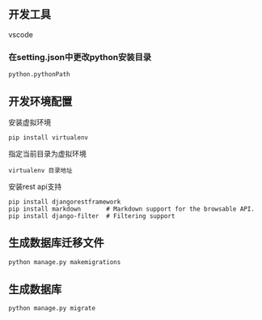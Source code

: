 ## 开发工具
vscode
### 在setting.json中更改python安装目录
```
python.pythonPath 
```
## 开发环境配置
安装虚拟环境
```
pip install virtualenv
```
指定当前目录为虚拟环境
```
virtualenv 目录地址
```
安装rest api支持
```
pip install djangorestframework
pip install markdown       # Markdown support for the browsable API.
pip install django-filter  # Filtering support
```

## 生成数据库迁移文件
``` python
python manage.py makemigrations
```

## 生成数据库
``` python
python manage.py migrate
```
